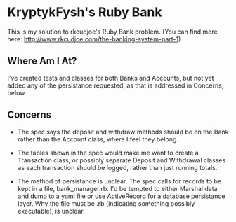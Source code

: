 KryptykFysh's Ruby Bank
=======================

This is my solution to rkcudjoe's Ruby Bank problem. 
(You can find more here: http://www.rkcudjoe.com/the-banking-system-part-1)

Where Am I At?
--------------

I've created tests and classes for both Banks and Accounts, but not yet added any of the persistance requested, as that is addressed in Concerns, below.

Concerns
--------

+ The spec says the deposit and withdraw methods should be on the Bank rather than the Account class, where I feel they belong.

+ The tables shown in the spec would make me want to create a Transaction class, or possibly separate Deposit and Withdrawal classes as each transaction should be logged, rather than just running totals.

+ The method of persistance is unclear. The spec calls for records to be kept in a file, bank_manager.rb. I'd be tempted to either Marshal data and dump to a yaml file or use ActiveRecord for a database persistance layer. Why the file must be .rb (indicating something possibly executable), is unclear.